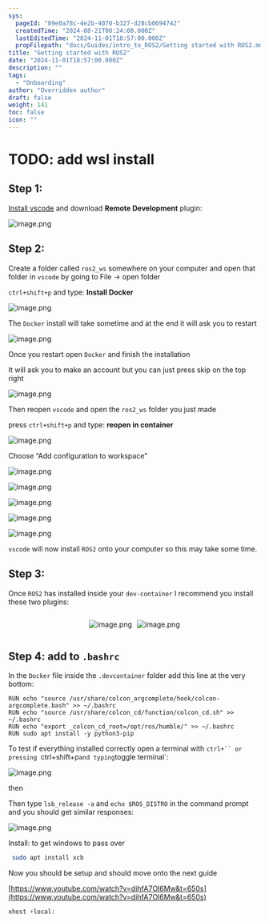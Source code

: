 ```yaml
---
sys:
  pageId: "89e0a78c-4e2b-4070-b327-d28cb0694742"
  createdTime: "2024-08-21T00:24:00.000Z"
  lastEditedTime: "2024-11-01T18:57:00.000Z"
  propFilepath: "docs/Guides/intro_to_ROS2/Getting started with ROS2.md"
title: "Getting started with ROS2"
date: "2024-11-01T18:57:00.000Z"
description: ""
tags:
  - "Onboarding"
author: "Overridden author"
draft: false
weight: 141
toc: false
icon: ""
---
```


# TODO: add wsl install

## Step 1:

[Install vscode](https://code.visualstudio.com/download) and download **Remote Development** plugin:

![image.png](https://prod-files-secure.s3.us-west-2.amazonaws.com/d518164a-d88e-44d1-a4ee-3adb3bd8bce0/efb52993-1881-4a40-b95e-6f020334f022/image.png?X-Amz-Algorithm=AWS4-HMAC-SHA256&X-Amz-Content-Sha256=UNSIGNED-PAYLOAD&X-Amz-Credential=ASIAZI2LB4662AKL57HB%2F20250327%2Fus-west-2%2Fs3%2Faws4_request&X-Amz-Date=20250327T021800Z&X-Amz-Expires=3600&X-Amz-Security-Token=IQoJb3JpZ2luX2VjEM%2F%2F%2F%2F%2F%2F%2F%2F%2F%2F%2FwEaCXVzLXdlc3QtMiJHMEUCIQC9UH%2FTPLtopCFvRj2fPaMNRXl9a5g2aAeI0lmNNGCo7AIgCKn%2FdHKHvlqv%2FzkGIbsprGpr0DTvS5rcv79rMQpxYhwq%2FwMIOBAAGgw2Mzc0MjMxODM4MDUiDB5vRc%2FExZ6AjFbkOircA1b%2ByfPkWpopt8ZcCyDY5gjuf74ifaO8VOmCp9cdGVHyZIjFJzQGlC6KsHUvQfeyaT60LOB84%2B68c0MkV28kAwkX29Hd%2Fx8ut%2BPkuNFqlIiV7OiRHD2VlqWszMmLkjMump0%2F1WXkZax8mgiaERVSfzNuDu0G1I4xveDbeWiSLvCO7mboYA6gYC%2BFi%2B%2B03Gz%2FSYW4Kx18kGxqkJlzX26UytZWp7IcxUtmMDTK9E0jtIkeDliJ7Wn8SnsRJ3yOK3IFIz%2BTtEaoSkRrTfTXY9EdbODEppd3%2BZktNWVky2z%2BBQGMktN2XcjoIkJ8MI%2Bl3nTUSGJdm%2BLeJgDUlAyRq4CPig4B8ILjvRYD9SEqE%2BaBGNBf3yk7TFzHa%2Bj4dKuDNjPUvqhsoWV2MDbCtT7arFpLM%2F%2FslUYAzE7U3T6gjc%2FhrVtvPL6veJ8sjU7f6XK2AJ%2F%2Fld0iIm4%2FVUp8tJCWO1w2bAHZLAPLsWMWPqjK0YhpLZJgY35JrrG%2FcYjerFyVCjjmxX28aKB%2BcrykA817jvG0TgmuwEefvZRW1Z3wGCmlWcqI3wH8%2F8aixOoACq7kEOQ%2F4wzj1Kl2lb87duYoG637ufxrjy9GUwIB03PZ314pgogTlq24Oq8o%2FHvgHTc%2FMJmNkr8GOqUBnSLFQQXP%2FKIjBidEVT9%2F5T9dsDJ0KqOojqZ3GxyZo5pj29GYtabD32IWtAreo56iqUTftoBKk3G7cdB8FDyeWX%2BaIPFq%2Bg9NCHuZL4b%2FUcQS4f%2Fuk5Aby4LheB51wK1mF6CM9vw8SgWh6r3g57GLhmS8uZs6rA0iTwGLEjO3p5RAIe4UesRb8AWU50OIh9xG3Ly9JKQYXG89aVe%2FY9e%2BomzvKJ9r&X-Amz-Signature=d94f480dd7acb44020a39c247133d9842be7e42d74ce56c4f99ce407a549b52a&X-Amz-SignedHeaders=host&x-id=GetObject)

## Step 2:

Create a folder called `ros2_ws` somewhere on your computer and open that folder in `vscode` by going to File → open folder 

`ctrl+shift+p` and type: **Install Docker**

![image.png](https://prod-files-secure.s3.us-west-2.amazonaws.com/d518164a-d88e-44d1-a4ee-3adb3bd8bce0/2269dc0e-1cd5-47ff-bceb-c04ad9b2eab0/image.png?X-Amz-Algorithm=AWS4-HMAC-SHA256&X-Amz-Content-Sha256=UNSIGNED-PAYLOAD&X-Amz-Credential=ASIAZI2LB4662AKL57HB%2F20250327%2Fus-west-2%2Fs3%2Faws4_request&X-Amz-Date=20250327T021800Z&X-Amz-Expires=3600&X-Amz-Security-Token=IQoJb3JpZ2luX2VjEM%2F%2F%2F%2F%2F%2F%2F%2F%2F%2F%2FwEaCXVzLXdlc3QtMiJHMEUCIQC9UH%2FTPLtopCFvRj2fPaMNRXl9a5g2aAeI0lmNNGCo7AIgCKn%2FdHKHvlqv%2FzkGIbsprGpr0DTvS5rcv79rMQpxYhwq%2FwMIOBAAGgw2Mzc0MjMxODM4MDUiDB5vRc%2FExZ6AjFbkOircA1b%2ByfPkWpopt8ZcCyDY5gjuf74ifaO8VOmCp9cdGVHyZIjFJzQGlC6KsHUvQfeyaT60LOB84%2B68c0MkV28kAwkX29Hd%2Fx8ut%2BPkuNFqlIiV7OiRHD2VlqWszMmLkjMump0%2F1WXkZax8mgiaERVSfzNuDu0G1I4xveDbeWiSLvCO7mboYA6gYC%2BFi%2B%2B03Gz%2FSYW4Kx18kGxqkJlzX26UytZWp7IcxUtmMDTK9E0jtIkeDliJ7Wn8SnsRJ3yOK3IFIz%2BTtEaoSkRrTfTXY9EdbODEppd3%2BZktNWVky2z%2BBQGMktN2XcjoIkJ8MI%2Bl3nTUSGJdm%2BLeJgDUlAyRq4CPig4B8ILjvRYD9SEqE%2BaBGNBf3yk7TFzHa%2Bj4dKuDNjPUvqhsoWV2MDbCtT7arFpLM%2F%2FslUYAzE7U3T6gjc%2FhrVtvPL6veJ8sjU7f6XK2AJ%2F%2Fld0iIm4%2FVUp8tJCWO1w2bAHZLAPLsWMWPqjK0YhpLZJgY35JrrG%2FcYjerFyVCjjmxX28aKB%2BcrykA817jvG0TgmuwEefvZRW1Z3wGCmlWcqI3wH8%2F8aixOoACq7kEOQ%2F4wzj1Kl2lb87duYoG637ufxrjy9GUwIB03PZ314pgogTlq24Oq8o%2FHvgHTc%2FMJmNkr8GOqUBnSLFQQXP%2FKIjBidEVT9%2F5T9dsDJ0KqOojqZ3GxyZo5pj29GYtabD32IWtAreo56iqUTftoBKk3G7cdB8FDyeWX%2BaIPFq%2Bg9NCHuZL4b%2FUcQS4f%2Fuk5Aby4LheB51wK1mF6CM9vw8SgWh6r3g57GLhmS8uZs6rA0iTwGLEjO3p5RAIe4UesRb8AWU50OIh9xG3Ly9JKQYXG89aVe%2FY9e%2BomzvKJ9r&X-Amz-Signature=72e24c4ca081505ad548a54a3c97f06302038c266806538b32c88f0e85a65d06&X-Amz-SignedHeaders=host&x-id=GetObject)

The `Docker` install will take sometime and at the end it will ask you to restart

![image.png](https://prod-files-secure.s3.us-west-2.amazonaws.com/d518164a-d88e-44d1-a4ee-3adb3bd8bce0/ed233f78-be33-4b1f-b89c-9c346c0e961e/image.png?X-Amz-Algorithm=AWS4-HMAC-SHA256&X-Amz-Content-Sha256=UNSIGNED-PAYLOAD&X-Amz-Credential=ASIAZI2LB4662AKL57HB%2F20250327%2Fus-west-2%2Fs3%2Faws4_request&X-Amz-Date=20250327T021800Z&X-Amz-Expires=3600&X-Amz-Security-Token=IQoJb3JpZ2luX2VjEM%2F%2F%2F%2F%2F%2F%2F%2F%2F%2F%2FwEaCXVzLXdlc3QtMiJHMEUCIQC9UH%2FTPLtopCFvRj2fPaMNRXl9a5g2aAeI0lmNNGCo7AIgCKn%2FdHKHvlqv%2FzkGIbsprGpr0DTvS5rcv79rMQpxYhwq%2FwMIOBAAGgw2Mzc0MjMxODM4MDUiDB5vRc%2FExZ6AjFbkOircA1b%2ByfPkWpopt8ZcCyDY5gjuf74ifaO8VOmCp9cdGVHyZIjFJzQGlC6KsHUvQfeyaT60LOB84%2B68c0MkV28kAwkX29Hd%2Fx8ut%2BPkuNFqlIiV7OiRHD2VlqWszMmLkjMump0%2F1WXkZax8mgiaERVSfzNuDu0G1I4xveDbeWiSLvCO7mboYA6gYC%2BFi%2B%2B03Gz%2FSYW4Kx18kGxqkJlzX26UytZWp7IcxUtmMDTK9E0jtIkeDliJ7Wn8SnsRJ3yOK3IFIz%2BTtEaoSkRrTfTXY9EdbODEppd3%2BZktNWVky2z%2BBQGMktN2XcjoIkJ8MI%2Bl3nTUSGJdm%2BLeJgDUlAyRq4CPig4B8ILjvRYD9SEqE%2BaBGNBf3yk7TFzHa%2Bj4dKuDNjPUvqhsoWV2MDbCtT7arFpLM%2F%2FslUYAzE7U3T6gjc%2FhrVtvPL6veJ8sjU7f6XK2AJ%2F%2Fld0iIm4%2FVUp8tJCWO1w2bAHZLAPLsWMWPqjK0YhpLZJgY35JrrG%2FcYjerFyVCjjmxX28aKB%2BcrykA817jvG0TgmuwEefvZRW1Z3wGCmlWcqI3wH8%2F8aixOoACq7kEOQ%2F4wzj1Kl2lb87duYoG637ufxrjy9GUwIB03PZ314pgogTlq24Oq8o%2FHvgHTc%2FMJmNkr8GOqUBnSLFQQXP%2FKIjBidEVT9%2F5T9dsDJ0KqOojqZ3GxyZo5pj29GYtabD32IWtAreo56iqUTftoBKk3G7cdB8FDyeWX%2BaIPFq%2Bg9NCHuZL4b%2FUcQS4f%2Fuk5Aby4LheB51wK1mF6CM9vw8SgWh6r3g57GLhmS8uZs6rA0iTwGLEjO3p5RAIe4UesRb8AWU50OIh9xG3Ly9JKQYXG89aVe%2FY9e%2BomzvKJ9r&X-Amz-Signature=ab433344f2106155f8342e5b13d841aaf6d4b01b8b87b1d023bedb0f884e2d45&X-Amz-SignedHeaders=host&x-id=GetObject)

Once you restart open `Docker` and finish the installation

It will ask you to make an account but you can just press skip on the top right

![image.png](https://prod-files-secure.s3.us-west-2.amazonaws.com/d518164a-d88e-44d1-a4ee-3adb3bd8bce0/21010ad9-1659-4fd9-9f59-9932a09b2a3d/image.png?X-Amz-Algorithm=AWS4-HMAC-SHA256&X-Amz-Content-Sha256=UNSIGNED-PAYLOAD&X-Amz-Credential=ASIAZI2LB4662AKL57HB%2F20250327%2Fus-west-2%2Fs3%2Faws4_request&X-Amz-Date=20250327T021800Z&X-Amz-Expires=3600&X-Amz-Security-Token=IQoJb3JpZ2luX2VjEM%2F%2F%2F%2F%2F%2F%2F%2F%2F%2F%2FwEaCXVzLXdlc3QtMiJHMEUCIQC9UH%2FTPLtopCFvRj2fPaMNRXl9a5g2aAeI0lmNNGCo7AIgCKn%2FdHKHvlqv%2FzkGIbsprGpr0DTvS5rcv79rMQpxYhwq%2FwMIOBAAGgw2Mzc0MjMxODM4MDUiDB5vRc%2FExZ6AjFbkOircA1b%2ByfPkWpopt8ZcCyDY5gjuf74ifaO8VOmCp9cdGVHyZIjFJzQGlC6KsHUvQfeyaT60LOB84%2B68c0MkV28kAwkX29Hd%2Fx8ut%2BPkuNFqlIiV7OiRHD2VlqWszMmLkjMump0%2F1WXkZax8mgiaERVSfzNuDu0G1I4xveDbeWiSLvCO7mboYA6gYC%2BFi%2B%2B03Gz%2FSYW4Kx18kGxqkJlzX26UytZWp7IcxUtmMDTK9E0jtIkeDliJ7Wn8SnsRJ3yOK3IFIz%2BTtEaoSkRrTfTXY9EdbODEppd3%2BZktNWVky2z%2BBQGMktN2XcjoIkJ8MI%2Bl3nTUSGJdm%2BLeJgDUlAyRq4CPig4B8ILjvRYD9SEqE%2BaBGNBf3yk7TFzHa%2Bj4dKuDNjPUvqhsoWV2MDbCtT7arFpLM%2F%2FslUYAzE7U3T6gjc%2FhrVtvPL6veJ8sjU7f6XK2AJ%2F%2Fld0iIm4%2FVUp8tJCWO1w2bAHZLAPLsWMWPqjK0YhpLZJgY35JrrG%2FcYjerFyVCjjmxX28aKB%2BcrykA817jvG0TgmuwEefvZRW1Z3wGCmlWcqI3wH8%2F8aixOoACq7kEOQ%2F4wzj1Kl2lb87duYoG637ufxrjy9GUwIB03PZ314pgogTlq24Oq8o%2FHvgHTc%2FMJmNkr8GOqUBnSLFQQXP%2FKIjBidEVT9%2F5T9dsDJ0KqOojqZ3GxyZo5pj29GYtabD32IWtAreo56iqUTftoBKk3G7cdB8FDyeWX%2BaIPFq%2Bg9NCHuZL4b%2FUcQS4f%2Fuk5Aby4LheB51wK1mF6CM9vw8SgWh6r3g57GLhmS8uZs6rA0iTwGLEjO3p5RAIe4UesRb8AWU50OIh9xG3Ly9JKQYXG89aVe%2FY9e%2BomzvKJ9r&X-Amz-Signature=7318740762f2f166508f102229b70b68df1998e3ca6aa0a327b74abb6bab8a46&X-Amz-SignedHeaders=host&x-id=GetObject)

Then reopen `vscode` and open the `ros2_ws` folder you just made

press `ctrl+shift+p` and type: **reopen in container**

![image.png](https://prod-files-secure.s3.us-west-2.amazonaws.com/d518164a-d88e-44d1-a4ee-3adb3bd8bce0/4e93b8c2-41ad-488c-8095-c74205196118/image.png?X-Amz-Algorithm=AWS4-HMAC-SHA256&X-Amz-Content-Sha256=UNSIGNED-PAYLOAD&X-Amz-Credential=ASIAZI2LB4662AKL57HB%2F20250327%2Fus-west-2%2Fs3%2Faws4_request&X-Amz-Date=20250327T021800Z&X-Amz-Expires=3600&X-Amz-Security-Token=IQoJb3JpZ2luX2VjEM%2F%2F%2F%2F%2F%2F%2F%2F%2F%2F%2FwEaCXVzLXdlc3QtMiJHMEUCIQC9UH%2FTPLtopCFvRj2fPaMNRXl9a5g2aAeI0lmNNGCo7AIgCKn%2FdHKHvlqv%2FzkGIbsprGpr0DTvS5rcv79rMQpxYhwq%2FwMIOBAAGgw2Mzc0MjMxODM4MDUiDB5vRc%2FExZ6AjFbkOircA1b%2ByfPkWpopt8ZcCyDY5gjuf74ifaO8VOmCp9cdGVHyZIjFJzQGlC6KsHUvQfeyaT60LOB84%2B68c0MkV28kAwkX29Hd%2Fx8ut%2BPkuNFqlIiV7OiRHD2VlqWszMmLkjMump0%2F1WXkZax8mgiaERVSfzNuDu0G1I4xveDbeWiSLvCO7mboYA6gYC%2BFi%2B%2B03Gz%2FSYW4Kx18kGxqkJlzX26UytZWp7IcxUtmMDTK9E0jtIkeDliJ7Wn8SnsRJ3yOK3IFIz%2BTtEaoSkRrTfTXY9EdbODEppd3%2BZktNWVky2z%2BBQGMktN2XcjoIkJ8MI%2Bl3nTUSGJdm%2BLeJgDUlAyRq4CPig4B8ILjvRYD9SEqE%2BaBGNBf3yk7TFzHa%2Bj4dKuDNjPUvqhsoWV2MDbCtT7arFpLM%2F%2FslUYAzE7U3T6gjc%2FhrVtvPL6veJ8sjU7f6XK2AJ%2F%2Fld0iIm4%2FVUp8tJCWO1w2bAHZLAPLsWMWPqjK0YhpLZJgY35JrrG%2FcYjerFyVCjjmxX28aKB%2BcrykA817jvG0TgmuwEefvZRW1Z3wGCmlWcqI3wH8%2F8aixOoACq7kEOQ%2F4wzj1Kl2lb87duYoG637ufxrjy9GUwIB03PZ314pgogTlq24Oq8o%2FHvgHTc%2FMJmNkr8GOqUBnSLFQQXP%2FKIjBidEVT9%2F5T9dsDJ0KqOojqZ3GxyZo5pj29GYtabD32IWtAreo56iqUTftoBKk3G7cdB8FDyeWX%2BaIPFq%2Bg9NCHuZL4b%2FUcQS4f%2Fuk5Aby4LheB51wK1mF6CM9vw8SgWh6r3g57GLhmS8uZs6rA0iTwGLEjO3p5RAIe4UesRb8AWU50OIh9xG3Ly9JKQYXG89aVe%2FY9e%2BomzvKJ9r&X-Amz-Signature=3fcc5a6040d39f2f40d15ab4f6e4dffb0ba2ba076bddc4b66b3ad336a06ea47b&X-Amz-SignedHeaders=host&x-id=GetObject)

Choose “Add configuration to workspace”

![image.png](https://prod-files-secure.s3.us-west-2.amazonaws.com/d518164a-d88e-44d1-a4ee-3adb3bd8bce0/9560b282-5060-4989-ba37-97e7b2c22476/image.png?X-Amz-Algorithm=AWS4-HMAC-SHA256&X-Amz-Content-Sha256=UNSIGNED-PAYLOAD&X-Amz-Credential=ASIAZI2LB4662AKL57HB%2F20250327%2Fus-west-2%2Fs3%2Faws4_request&X-Amz-Date=20250327T021800Z&X-Amz-Expires=3600&X-Amz-Security-Token=IQoJb3JpZ2luX2VjEM%2F%2F%2F%2F%2F%2F%2F%2F%2F%2F%2FwEaCXVzLXdlc3QtMiJHMEUCIQC9UH%2FTPLtopCFvRj2fPaMNRXl9a5g2aAeI0lmNNGCo7AIgCKn%2FdHKHvlqv%2FzkGIbsprGpr0DTvS5rcv79rMQpxYhwq%2FwMIOBAAGgw2Mzc0MjMxODM4MDUiDB5vRc%2FExZ6AjFbkOircA1b%2ByfPkWpopt8ZcCyDY5gjuf74ifaO8VOmCp9cdGVHyZIjFJzQGlC6KsHUvQfeyaT60LOB84%2B68c0MkV28kAwkX29Hd%2Fx8ut%2BPkuNFqlIiV7OiRHD2VlqWszMmLkjMump0%2F1WXkZax8mgiaERVSfzNuDu0G1I4xveDbeWiSLvCO7mboYA6gYC%2BFi%2B%2B03Gz%2FSYW4Kx18kGxqkJlzX26UytZWp7IcxUtmMDTK9E0jtIkeDliJ7Wn8SnsRJ3yOK3IFIz%2BTtEaoSkRrTfTXY9EdbODEppd3%2BZktNWVky2z%2BBQGMktN2XcjoIkJ8MI%2Bl3nTUSGJdm%2BLeJgDUlAyRq4CPig4B8ILjvRYD9SEqE%2BaBGNBf3yk7TFzHa%2Bj4dKuDNjPUvqhsoWV2MDbCtT7arFpLM%2F%2FslUYAzE7U3T6gjc%2FhrVtvPL6veJ8sjU7f6XK2AJ%2F%2Fld0iIm4%2FVUp8tJCWO1w2bAHZLAPLsWMWPqjK0YhpLZJgY35JrrG%2FcYjerFyVCjjmxX28aKB%2BcrykA817jvG0TgmuwEefvZRW1Z3wGCmlWcqI3wH8%2F8aixOoACq7kEOQ%2F4wzj1Kl2lb87duYoG637ufxrjy9GUwIB03PZ314pgogTlq24Oq8o%2FHvgHTc%2FMJmNkr8GOqUBnSLFQQXP%2FKIjBidEVT9%2F5T9dsDJ0KqOojqZ3GxyZo5pj29GYtabD32IWtAreo56iqUTftoBKk3G7cdB8FDyeWX%2BaIPFq%2Bg9NCHuZL4b%2FUcQS4f%2Fuk5Aby4LheB51wK1mF6CM9vw8SgWh6r3g57GLhmS8uZs6rA0iTwGLEjO3p5RAIe4UesRb8AWU50OIh9xG3Ly9JKQYXG89aVe%2FY9e%2BomzvKJ9r&X-Amz-Signature=6bf6868d75f5404b88a23b1fdb17b5665c79a9350afa82f369fd1ef4d04a872a&X-Amz-SignedHeaders=host&x-id=GetObject)

![image.png](https://prod-files-secure.s3.us-west-2.amazonaws.com/d518164a-d88e-44d1-a4ee-3adb3bd8bce0/2ee63f81-886b-48e8-a553-dc6e5eac99e4/image.png?X-Amz-Algorithm=AWS4-HMAC-SHA256&X-Amz-Content-Sha256=UNSIGNED-PAYLOAD&X-Amz-Credential=ASIAZI2LB4662AKL57HB%2F20250327%2Fus-west-2%2Fs3%2Faws4_request&X-Amz-Date=20250327T021800Z&X-Amz-Expires=3600&X-Amz-Security-Token=IQoJb3JpZ2luX2VjEM%2F%2F%2F%2F%2F%2F%2F%2F%2F%2F%2FwEaCXVzLXdlc3QtMiJHMEUCIQC9UH%2FTPLtopCFvRj2fPaMNRXl9a5g2aAeI0lmNNGCo7AIgCKn%2FdHKHvlqv%2FzkGIbsprGpr0DTvS5rcv79rMQpxYhwq%2FwMIOBAAGgw2Mzc0MjMxODM4MDUiDB5vRc%2FExZ6AjFbkOircA1b%2ByfPkWpopt8ZcCyDY5gjuf74ifaO8VOmCp9cdGVHyZIjFJzQGlC6KsHUvQfeyaT60LOB84%2B68c0MkV28kAwkX29Hd%2Fx8ut%2BPkuNFqlIiV7OiRHD2VlqWszMmLkjMump0%2F1WXkZax8mgiaERVSfzNuDu0G1I4xveDbeWiSLvCO7mboYA6gYC%2BFi%2B%2B03Gz%2FSYW4Kx18kGxqkJlzX26UytZWp7IcxUtmMDTK9E0jtIkeDliJ7Wn8SnsRJ3yOK3IFIz%2BTtEaoSkRrTfTXY9EdbODEppd3%2BZktNWVky2z%2BBQGMktN2XcjoIkJ8MI%2Bl3nTUSGJdm%2BLeJgDUlAyRq4CPig4B8ILjvRYD9SEqE%2BaBGNBf3yk7TFzHa%2Bj4dKuDNjPUvqhsoWV2MDbCtT7arFpLM%2F%2FslUYAzE7U3T6gjc%2FhrVtvPL6veJ8sjU7f6XK2AJ%2F%2Fld0iIm4%2FVUp8tJCWO1w2bAHZLAPLsWMWPqjK0YhpLZJgY35JrrG%2FcYjerFyVCjjmxX28aKB%2BcrykA817jvG0TgmuwEefvZRW1Z3wGCmlWcqI3wH8%2F8aixOoACq7kEOQ%2F4wzj1Kl2lb87duYoG637ufxrjy9GUwIB03PZ314pgogTlq24Oq8o%2FHvgHTc%2FMJmNkr8GOqUBnSLFQQXP%2FKIjBidEVT9%2F5T9dsDJ0KqOojqZ3GxyZo5pj29GYtabD32IWtAreo56iqUTftoBKk3G7cdB8FDyeWX%2BaIPFq%2Bg9NCHuZL4b%2FUcQS4f%2Fuk5Aby4LheB51wK1mF6CM9vw8SgWh6r3g57GLhmS8uZs6rA0iTwGLEjO3p5RAIe4UesRb8AWU50OIh9xG3Ly9JKQYXG89aVe%2FY9e%2BomzvKJ9r&X-Amz-Signature=9c336f772d86946dbfce45d343da06a741cbcdd56ab7c4653007d43ec9fea281&X-Amz-SignedHeaders=host&x-id=GetObject)

![image.png](https://prod-files-secure.s3.us-west-2.amazonaws.com/d518164a-d88e-44d1-a4ee-3adb3bd8bce0/ae1580b2-b048-407e-aed9-b584224a7a04/image.png?X-Amz-Algorithm=AWS4-HMAC-SHA256&X-Amz-Content-Sha256=UNSIGNED-PAYLOAD&X-Amz-Credential=ASIAZI2LB4662AKL57HB%2F20250327%2Fus-west-2%2Fs3%2Faws4_request&X-Amz-Date=20250327T021800Z&X-Amz-Expires=3600&X-Amz-Security-Token=IQoJb3JpZ2luX2VjEM%2F%2F%2F%2F%2F%2F%2F%2F%2F%2F%2FwEaCXVzLXdlc3QtMiJHMEUCIQC9UH%2FTPLtopCFvRj2fPaMNRXl9a5g2aAeI0lmNNGCo7AIgCKn%2FdHKHvlqv%2FzkGIbsprGpr0DTvS5rcv79rMQpxYhwq%2FwMIOBAAGgw2Mzc0MjMxODM4MDUiDB5vRc%2FExZ6AjFbkOircA1b%2ByfPkWpopt8ZcCyDY5gjuf74ifaO8VOmCp9cdGVHyZIjFJzQGlC6KsHUvQfeyaT60LOB84%2B68c0MkV28kAwkX29Hd%2Fx8ut%2BPkuNFqlIiV7OiRHD2VlqWszMmLkjMump0%2F1WXkZax8mgiaERVSfzNuDu0G1I4xveDbeWiSLvCO7mboYA6gYC%2BFi%2B%2B03Gz%2FSYW4Kx18kGxqkJlzX26UytZWp7IcxUtmMDTK9E0jtIkeDliJ7Wn8SnsRJ3yOK3IFIz%2BTtEaoSkRrTfTXY9EdbODEppd3%2BZktNWVky2z%2BBQGMktN2XcjoIkJ8MI%2Bl3nTUSGJdm%2BLeJgDUlAyRq4CPig4B8ILjvRYD9SEqE%2BaBGNBf3yk7TFzHa%2Bj4dKuDNjPUvqhsoWV2MDbCtT7arFpLM%2F%2FslUYAzE7U3T6gjc%2FhrVtvPL6veJ8sjU7f6XK2AJ%2F%2Fld0iIm4%2FVUp8tJCWO1w2bAHZLAPLsWMWPqjK0YhpLZJgY35JrrG%2FcYjerFyVCjjmxX28aKB%2BcrykA817jvG0TgmuwEefvZRW1Z3wGCmlWcqI3wH8%2F8aixOoACq7kEOQ%2F4wzj1Kl2lb87duYoG637ufxrjy9GUwIB03PZ314pgogTlq24Oq8o%2FHvgHTc%2FMJmNkr8GOqUBnSLFQQXP%2FKIjBidEVT9%2F5T9dsDJ0KqOojqZ3GxyZo5pj29GYtabD32IWtAreo56iqUTftoBKk3G7cdB8FDyeWX%2BaIPFq%2Bg9NCHuZL4b%2FUcQS4f%2Fuk5Aby4LheB51wK1mF6CM9vw8SgWh6r3g57GLhmS8uZs6rA0iTwGLEjO3p5RAIe4UesRb8AWU50OIh9xG3Ly9JKQYXG89aVe%2FY9e%2BomzvKJ9r&X-Amz-Signature=4bccc176ff96fad29abaadb50a39be7c99b6bf5459f45fb6641a8e411991aa2c&X-Amz-SignedHeaders=host&x-id=GetObject)

![image.png](https://prod-files-secure.s3.us-west-2.amazonaws.com/d518164a-d88e-44d1-a4ee-3adb3bd8bce0/53255b28-f75e-430f-b9e3-c0ac8577e42b/image.png?X-Amz-Algorithm=AWS4-HMAC-SHA256&X-Amz-Content-Sha256=UNSIGNED-PAYLOAD&X-Amz-Credential=ASIAZI2LB4662AKL57HB%2F20250327%2Fus-west-2%2Fs3%2Faws4_request&X-Amz-Date=20250327T021800Z&X-Amz-Expires=3600&X-Amz-Security-Token=IQoJb3JpZ2luX2VjEM%2F%2F%2F%2F%2F%2F%2F%2F%2F%2F%2FwEaCXVzLXdlc3QtMiJHMEUCIQC9UH%2FTPLtopCFvRj2fPaMNRXl9a5g2aAeI0lmNNGCo7AIgCKn%2FdHKHvlqv%2FzkGIbsprGpr0DTvS5rcv79rMQpxYhwq%2FwMIOBAAGgw2Mzc0MjMxODM4MDUiDB5vRc%2FExZ6AjFbkOircA1b%2ByfPkWpopt8ZcCyDY5gjuf74ifaO8VOmCp9cdGVHyZIjFJzQGlC6KsHUvQfeyaT60LOB84%2B68c0MkV28kAwkX29Hd%2Fx8ut%2BPkuNFqlIiV7OiRHD2VlqWszMmLkjMump0%2F1WXkZax8mgiaERVSfzNuDu0G1I4xveDbeWiSLvCO7mboYA6gYC%2BFi%2B%2B03Gz%2FSYW4Kx18kGxqkJlzX26UytZWp7IcxUtmMDTK9E0jtIkeDliJ7Wn8SnsRJ3yOK3IFIz%2BTtEaoSkRrTfTXY9EdbODEppd3%2BZktNWVky2z%2BBQGMktN2XcjoIkJ8MI%2Bl3nTUSGJdm%2BLeJgDUlAyRq4CPig4B8ILjvRYD9SEqE%2BaBGNBf3yk7TFzHa%2Bj4dKuDNjPUvqhsoWV2MDbCtT7arFpLM%2F%2FslUYAzE7U3T6gjc%2FhrVtvPL6veJ8sjU7f6XK2AJ%2F%2Fld0iIm4%2FVUp8tJCWO1w2bAHZLAPLsWMWPqjK0YhpLZJgY35JrrG%2FcYjerFyVCjjmxX28aKB%2BcrykA817jvG0TgmuwEefvZRW1Z3wGCmlWcqI3wH8%2F8aixOoACq7kEOQ%2F4wzj1Kl2lb87duYoG637ufxrjy9GUwIB03PZ314pgogTlq24Oq8o%2FHvgHTc%2FMJmNkr8GOqUBnSLFQQXP%2FKIjBidEVT9%2F5T9dsDJ0KqOojqZ3GxyZo5pj29GYtabD32IWtAreo56iqUTftoBKk3G7cdB8FDyeWX%2BaIPFq%2Bg9NCHuZL4b%2FUcQS4f%2Fuk5Aby4LheB51wK1mF6CM9vw8SgWh6r3g57GLhmS8uZs6rA0iTwGLEjO3p5RAIe4UesRb8AWU50OIh9xG3Ly9JKQYXG89aVe%2FY9e%2BomzvKJ9r&X-Amz-Signature=e2f6bd7e633db831736df212dde782e567c7e14ed9f7c6d866c4fb4195c46fa7&X-Amz-SignedHeaders=host&x-id=GetObject)

![image.png](https://prod-files-secure.s3.us-west-2.amazonaws.com/d518164a-d88e-44d1-a4ee-3adb3bd8bce0/7c562767-5af9-4ffb-97d1-327bcdf4ee00/image.png?X-Amz-Algorithm=AWS4-HMAC-SHA256&X-Amz-Content-Sha256=UNSIGNED-PAYLOAD&X-Amz-Credential=ASIAZI2LB4662AKL57HB%2F20250327%2Fus-west-2%2Fs3%2Faws4_request&X-Amz-Date=20250327T021800Z&X-Amz-Expires=3600&X-Amz-Security-Token=IQoJb3JpZ2luX2VjEM%2F%2F%2F%2F%2F%2F%2F%2F%2F%2F%2FwEaCXVzLXdlc3QtMiJHMEUCIQC9UH%2FTPLtopCFvRj2fPaMNRXl9a5g2aAeI0lmNNGCo7AIgCKn%2FdHKHvlqv%2FzkGIbsprGpr0DTvS5rcv79rMQpxYhwq%2FwMIOBAAGgw2Mzc0MjMxODM4MDUiDB5vRc%2FExZ6AjFbkOircA1b%2ByfPkWpopt8ZcCyDY5gjuf74ifaO8VOmCp9cdGVHyZIjFJzQGlC6KsHUvQfeyaT60LOB84%2B68c0MkV28kAwkX29Hd%2Fx8ut%2BPkuNFqlIiV7OiRHD2VlqWszMmLkjMump0%2F1WXkZax8mgiaERVSfzNuDu0G1I4xveDbeWiSLvCO7mboYA6gYC%2BFi%2B%2B03Gz%2FSYW4Kx18kGxqkJlzX26UytZWp7IcxUtmMDTK9E0jtIkeDliJ7Wn8SnsRJ3yOK3IFIz%2BTtEaoSkRrTfTXY9EdbODEppd3%2BZktNWVky2z%2BBQGMktN2XcjoIkJ8MI%2Bl3nTUSGJdm%2BLeJgDUlAyRq4CPig4B8ILjvRYD9SEqE%2BaBGNBf3yk7TFzHa%2Bj4dKuDNjPUvqhsoWV2MDbCtT7arFpLM%2F%2FslUYAzE7U3T6gjc%2FhrVtvPL6veJ8sjU7f6XK2AJ%2F%2Fld0iIm4%2FVUp8tJCWO1w2bAHZLAPLsWMWPqjK0YhpLZJgY35JrrG%2FcYjerFyVCjjmxX28aKB%2BcrykA817jvG0TgmuwEefvZRW1Z3wGCmlWcqI3wH8%2F8aixOoACq7kEOQ%2F4wzj1Kl2lb87duYoG637ufxrjy9GUwIB03PZ314pgogTlq24Oq8o%2FHvgHTc%2FMJmNkr8GOqUBnSLFQQXP%2FKIjBidEVT9%2F5T9dsDJ0KqOojqZ3GxyZo5pj29GYtabD32IWtAreo56iqUTftoBKk3G7cdB8FDyeWX%2BaIPFq%2Bg9NCHuZL4b%2FUcQS4f%2Fuk5Aby4LheB51wK1mF6CM9vw8SgWh6r3g57GLhmS8uZs6rA0iTwGLEjO3p5RAIe4UesRb8AWU50OIh9xG3Ly9JKQYXG89aVe%2FY9e%2BomzvKJ9r&X-Amz-Signature=a043f9f54d8fc401baeb8bee5f55f4e6616e89ce07217d28359076457f5de113&X-Amz-SignedHeaders=host&x-id=GetObject)

`vscode` will now install `ROS2` onto your computer so this may take some time.

## Step 3:

Once `ROS2` has installed inside your `dev-container` I recommend you install these two plugins:

<div style="display: flex;flex-direction: row; column-gap:10px; max-width: 630px;justify-content: center;">
<div>

![image.png](https://prod-files-secure.s3.us-west-2.amazonaws.com/d518164a-d88e-44d1-a4ee-3adb3bd8bce0/3fc3d550-5a54-4ba1-ba6b-faa01cdb7369/image.png?X-Amz-Algorithm=AWS4-HMAC-SHA256&X-Amz-Content-Sha256=UNSIGNED-PAYLOAD&X-Amz-Credential=ASIAZI2LB466QDGATJ7X%2F20250327%2Fus-west-2%2Fs3%2Faws4_request&X-Amz-Date=20250327T021803Z&X-Amz-Expires=3600&X-Amz-Security-Token=IQoJb3JpZ2luX2VjEM%2F%2F%2F%2F%2F%2F%2F%2F%2F%2F%2FwEaCXVzLXdlc3QtMiJIMEYCIQD7%2BcVnOMwVe1QbdE%2FagFj7w5EjR0CGVcqWBy9glXAj4gIhAIAgLoqsxE%2BSniXJ9DGpSji7W5agS3mL7khnwsJBEQkSKv8DCDgQABoMNjM3NDIzMTgzODA1IgyLLdPkE6L4a%2F0JRQsq3AMZix3Qrn%2FWxDG2lxrsdej8ZJLQqkf1RGc9aY%2BFgEN%2BWtifGrgDkr1hkGGX6Bazk32GFXyNwR0H7%2B0uewUiHPAuhEPcIBjW6GGk5nJK%2FLvoggaBaFezbDa38maApXGTKwWLkXdQjT268b0VzGj6ZIkKUp4wmAZEv8ZLHAVEY%2B3RD2i9QKSJ5TJ907m0vI4AqjPXBxebFH8HdGGt0m4lgST70tOfl6gdTRXgYuafdo1OT1YJI3HDvdcgJZ0oczVxJCPdN%2Fpx%2B6rDqNl%2FnFUqLrxcmXm9wKhuDhsOeykNF0qrOZ2BLiaPB9T3BaxYrxy%2FxmMMIKsHBg0Xi86vDyYIly0gvd00cF8Ke5uZ913vMqZpqh%2Biu4Avsv9XsakmmcDAwB0lX74u1eikz3SGLbWo31edTslumJddpdwl6wKPB0nYS5G%2FwYtf6MVttK1dKEgOHg48FPf5LwU%2BAKVUxuhrjsBTVD64ut59zTp3ILv002fNCuqA9Lr8Vaic8f%2BuZSMX05jOLbv1bqs%2FdL00K5T%2Fylka97oGcop1VAZxxTYuPQvNajkPpY3PkSgOLiVtLhbod8aK0UCmn18oeC40cBgCXBxtyRRw7hfzm54w4%2FbG%2F7o%2F55ubIJuffWeWwc60rDD1jJK%2FBjqkAZgm%2Ftse1fehjvcjFh1Va%2FpzbP9nAZOWbUoT4CVsUHqeLAll9B%2F9UAwVQ%2Fw4cGmi4OA%2Bv6eEHkQ47cX%2FX4jgOF2i4iGtMfkqdSyuRN2m%2BrW%2FK2p%2BtlUHaO76mEfo9fOcCeMEMO890E5JYfEOvsUYclZ7bFHBM57dBRFcsnQ9nvoV2YG1p1W%2BRSPCmsr%2B2IbmM5dEoWulDSwoaNQPngxIk6YwF3FR&X-Amz-Signature=44f18e51910b8ef55bc4415a2acf4a4b6f08b38d3623689f440ff9279ab5ffb4&X-Amz-SignedHeaders=host&x-id=GetObject)

</div>
<div>

![image.png](https://prod-files-secure.s3.us-west-2.amazonaws.com/d518164a-d88e-44d1-a4ee-3adb3bd8bce0/d994cc66-13c2-4093-a5a3-f84cf4601a82/image.png?X-Amz-Algorithm=AWS4-HMAC-SHA256&X-Amz-Content-Sha256=UNSIGNED-PAYLOAD&X-Amz-Credential=ASIAZI2LB466RIMVWLWE%2F20250327%2Fus-west-2%2Fs3%2Faws4_request&X-Amz-Date=20250327T021804Z&X-Amz-Expires=3600&X-Amz-Security-Token=IQoJb3JpZ2luX2VjEM%2F%2F%2F%2F%2F%2F%2F%2F%2F%2F%2FwEaCXVzLXdlc3QtMiJHMEUCIQC4g2xJ7iVDB%2FIN8P84WkKevLOUOF5HEOsPWiaLRvjoWQIgN4O6BZj%2BHjFlb9%2FPyM5kvQWMuarJn81HJ4zcwW96Pycq%2FwMIOBAAGgw2Mzc0MjMxODM4MDUiDOeTljF7u9r55fFcIircA29reG7rNQy5xykkwzE8X321kXYoaFRjMkvnUjNhkVFm64SROAxjnMYBSLcz9jX7mO8aa8ddBdMpKWZFO576If0GekzpMDM4QmqvxisYOyNfN4ue8w2gHiATiQWRq74U2Ji6s3WzfBRuDrqrygNj8sRnWeBGv%2FVXYsGK%2B1RILXJFlXXAAZ5lSy738rPrTSE4wisSx2me660%2BjZUeCtV3tEDFOOdbQQCDe8oHwAU8gUz%2B5j%2Bb2fkACQh1ImbqqTUsDjfj2tLvo4qLg4F5TuJ%2BvMod9wH2R%2Feaq7tr0ecBZzEvo979GTCcr%2B19zBExStIjWuSu1RLPvPYJ7iSU7E0ULRtcWR9R9ZdMkKD0W3A%2F8GsdeqEwZl4Z9EzAptLMI1AT7NBPpk0EdeoRgBgb1yRUdmLt0Ar4ec%2Bm5wu0ilEqkVkgG9QguV9NLVjP%2FZNJ3%2Fw6elUjyO92mEbBsesEeRIcX%2FMED733RMks4f1rcph901SWN3IeCp6XEFCBWVNUdMQHfZ6Y6Pt81lkv1227401jRGR5D1QzE83Wy77s3PVvYoNaH04yT5Be5gkohsETek8zl4lfMHT2WwEnA9v2WPn9aVfwyTPK6v4N9j5TT%2Bm30eRzkX4Fu35wrpt7ijGbMKWNkr8GOqUBfsFEj%2BNgKIOcbSxjEe%2FYbibHjv32%2Br2SYhnKxXKuEUFRHV43MjV9zEOXn2ak0LW4I43kwYlevSiH%2FoybjrIAGTE2Y7WUFyWI139qgtf7zUHeOut%2FBQWt922%2BuFTpItWTSCRHywonVP3jDk7Nlxv9%2BM83W%2FFEryAKxL7AORphlqh66SRtq8Ayc20dP3KOIAcTT19%2BSFJvWLPbf16%2FusL7zJX22QK8&X-Amz-Signature=984277a85d72fecb577c4512b315db2ee1b391606cf871dcb20ff7a7aa2db806&X-Amz-SignedHeaders=host&x-id=GetObject)

</div>
</div>

## Step 4: add to `.bashrc`

In the `Docker` file inside the `.devcontainer` folder add this line at the very bottom: 

```docker
RUN echo "source /usr/share/colcon_argcomplete/hook/colcon-argcomplete.bash" >> ~/.bashrc
RUN echo "source /usr/share/colcon_cd/function/colcon_cd.sh" >> ~/.bashrc
RUN echo "export _colcon_cd_root=/opt/ros/humble/" >> ~/.bashrc
RUN sudo apt install -y python3-pip 
```

To test if everything installed correctly open a terminal with `ctrl+`` or pressing `ctrl+shift+p` and typing `toggle terminal`:

![image.png](https://prod-files-secure.s3.us-west-2.amazonaws.com/d518164a-d88e-44d1-a4ee-3adb3bd8bce0/6a4943d8-b04e-4c02-9a58-775f3384d1a5/image.png?X-Amz-Algorithm=AWS4-HMAC-SHA256&X-Amz-Content-Sha256=UNSIGNED-PAYLOAD&X-Amz-Credential=ASIAZI2LB4662AKL57HB%2F20250327%2Fus-west-2%2Fs3%2Faws4_request&X-Amz-Date=20250327T021800Z&X-Amz-Expires=3600&X-Amz-Security-Token=IQoJb3JpZ2luX2VjEM%2F%2F%2F%2F%2F%2F%2F%2F%2F%2F%2FwEaCXVzLXdlc3QtMiJHMEUCIQC9UH%2FTPLtopCFvRj2fPaMNRXl9a5g2aAeI0lmNNGCo7AIgCKn%2FdHKHvlqv%2FzkGIbsprGpr0DTvS5rcv79rMQpxYhwq%2FwMIOBAAGgw2Mzc0MjMxODM4MDUiDB5vRc%2FExZ6AjFbkOircA1b%2ByfPkWpopt8ZcCyDY5gjuf74ifaO8VOmCp9cdGVHyZIjFJzQGlC6KsHUvQfeyaT60LOB84%2B68c0MkV28kAwkX29Hd%2Fx8ut%2BPkuNFqlIiV7OiRHD2VlqWszMmLkjMump0%2F1WXkZax8mgiaERVSfzNuDu0G1I4xveDbeWiSLvCO7mboYA6gYC%2BFi%2B%2B03Gz%2FSYW4Kx18kGxqkJlzX26UytZWp7IcxUtmMDTK9E0jtIkeDliJ7Wn8SnsRJ3yOK3IFIz%2BTtEaoSkRrTfTXY9EdbODEppd3%2BZktNWVky2z%2BBQGMktN2XcjoIkJ8MI%2Bl3nTUSGJdm%2BLeJgDUlAyRq4CPig4B8ILjvRYD9SEqE%2BaBGNBf3yk7TFzHa%2Bj4dKuDNjPUvqhsoWV2MDbCtT7arFpLM%2F%2FslUYAzE7U3T6gjc%2FhrVtvPL6veJ8sjU7f6XK2AJ%2F%2Fld0iIm4%2FVUp8tJCWO1w2bAHZLAPLsWMWPqjK0YhpLZJgY35JrrG%2FcYjerFyVCjjmxX28aKB%2BcrykA817jvG0TgmuwEefvZRW1Z3wGCmlWcqI3wH8%2F8aixOoACq7kEOQ%2F4wzj1Kl2lb87duYoG637ufxrjy9GUwIB03PZ314pgogTlq24Oq8o%2FHvgHTc%2FMJmNkr8GOqUBnSLFQQXP%2FKIjBidEVT9%2F5T9dsDJ0KqOojqZ3GxyZo5pj29GYtabD32IWtAreo56iqUTftoBKk3G7cdB8FDyeWX%2BaIPFq%2Bg9NCHuZL4b%2FUcQS4f%2Fuk5Aby4LheB51wK1mF6CM9vw8SgWh6r3g57GLhmS8uZs6rA0iTwGLEjO3p5RAIe4UesRb8AWU50OIh9xG3Ly9JKQYXG89aVe%2FY9e%2BomzvKJ9r&X-Amz-Signature=3fc3e5f022b11e00ae106e513705896e24ea55e9e58cd5ea3fd632c6f73ad062&X-Amz-SignedHeaders=host&x-id=GetObject)

then 

Then type `lsb_release -a` and `echo $ROS_DISTRO` in the command prompt and you should get similar responses:

![image.png](https://prod-files-secure.s3.us-west-2.amazonaws.com/d518164a-d88e-44d1-a4ee-3adb3bd8bce0/3e635dec-a805-4e85-8b9e-d000e5b71a4e/image.png?X-Amz-Algorithm=AWS4-HMAC-SHA256&X-Amz-Content-Sha256=UNSIGNED-PAYLOAD&X-Amz-Credential=ASIAZI2LB4662AKL57HB%2F20250327%2Fus-west-2%2Fs3%2Faws4_request&X-Amz-Date=20250327T021800Z&X-Amz-Expires=3600&X-Amz-Security-Token=IQoJb3JpZ2luX2VjEM%2F%2F%2F%2F%2F%2F%2F%2F%2F%2F%2FwEaCXVzLXdlc3QtMiJHMEUCIQC9UH%2FTPLtopCFvRj2fPaMNRXl9a5g2aAeI0lmNNGCo7AIgCKn%2FdHKHvlqv%2FzkGIbsprGpr0DTvS5rcv79rMQpxYhwq%2FwMIOBAAGgw2Mzc0MjMxODM4MDUiDB5vRc%2FExZ6AjFbkOircA1b%2ByfPkWpopt8ZcCyDY5gjuf74ifaO8VOmCp9cdGVHyZIjFJzQGlC6KsHUvQfeyaT60LOB84%2B68c0MkV28kAwkX29Hd%2Fx8ut%2BPkuNFqlIiV7OiRHD2VlqWszMmLkjMump0%2F1WXkZax8mgiaERVSfzNuDu0G1I4xveDbeWiSLvCO7mboYA6gYC%2BFi%2B%2B03Gz%2FSYW4Kx18kGxqkJlzX26UytZWp7IcxUtmMDTK9E0jtIkeDliJ7Wn8SnsRJ3yOK3IFIz%2BTtEaoSkRrTfTXY9EdbODEppd3%2BZktNWVky2z%2BBQGMktN2XcjoIkJ8MI%2Bl3nTUSGJdm%2BLeJgDUlAyRq4CPig4B8ILjvRYD9SEqE%2BaBGNBf3yk7TFzHa%2Bj4dKuDNjPUvqhsoWV2MDbCtT7arFpLM%2F%2FslUYAzE7U3T6gjc%2FhrVtvPL6veJ8sjU7f6XK2AJ%2F%2Fld0iIm4%2FVUp8tJCWO1w2bAHZLAPLsWMWPqjK0YhpLZJgY35JrrG%2FcYjerFyVCjjmxX28aKB%2BcrykA817jvG0TgmuwEefvZRW1Z3wGCmlWcqI3wH8%2F8aixOoACq7kEOQ%2F4wzj1Kl2lb87duYoG637ufxrjy9GUwIB03PZ314pgogTlq24Oq8o%2FHvgHTc%2FMJmNkr8GOqUBnSLFQQXP%2FKIjBidEVT9%2F5T9dsDJ0KqOojqZ3GxyZo5pj29GYtabD32IWtAreo56iqUTftoBKk3G7cdB8FDyeWX%2BaIPFq%2Bg9NCHuZL4b%2FUcQS4f%2Fuk5Aby4LheB51wK1mF6CM9vw8SgWh6r3g57GLhmS8uZs6rA0iTwGLEjO3p5RAIe4UesRb8AWU50OIh9xG3Ly9JKQYXG89aVe%2FY9e%2BomzvKJ9r&X-Amz-Signature=eab7506ca9931d7cc8e40fe51f13ba8b974e561b08575dd664ecdd77fea0f07a&X-Amz-SignedHeaders=host&x-id=GetObject)

Install:  to get windows to pass over

```bash
 sudo apt install xcb
```

Now you should be setup and should move onto the next guide 

[https://www.youtube.com/watch?v=dihfA7Ol6Mw&t=650s](https://www.youtube.com/watch?v=dihfA7Ol6Mw&t=650s)

```python
xhost +local:
```
